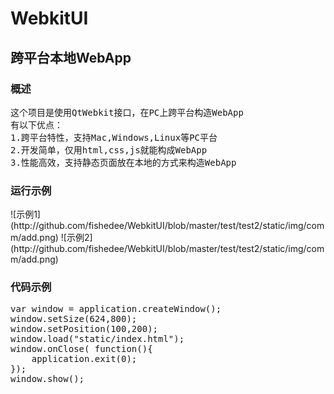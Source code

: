 WebkitUI
========

<h2>跨平台本地WebApp</h2>
<h3>概述</h3>
<pre>
这个项目是使用QtWebkit接口，在PC上跨平台构造WebApp
有以下优点：
1.跨平台特性，支持Mac,Windows,Linux等PC平台
2.开发简单，仅用html,css,js就能构成WebApp
3.性能高效，支持静态页面放在本地的方式来构造WebApp
</pre>
<h3>运行示例</h3>
![示例1](http://github.com/fishedee/WebkitUI/blob/master/test/test2/static/img/comm/add.png) 
![示例2](http://github.com/fishedee/WebkitUI/blob/master/test/test2/static/img/comm/add.png) 
<h3>代码示例</h3>
<pre>
var window = application.createWindow();
window.setSize(624,800);
window.setPosition(100,200);
window.load("static/index.html");
window.onClose( function(){
	application.exit(0);
});
window.show();
</pre>
